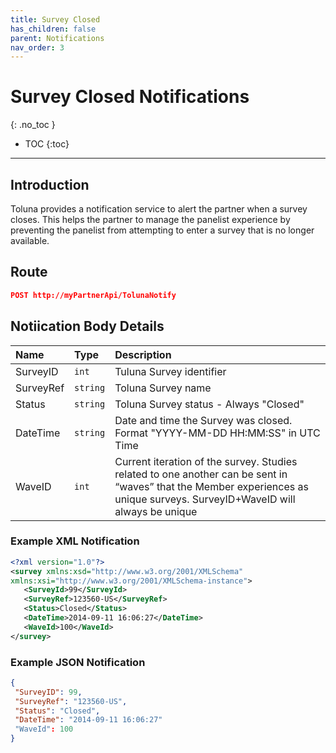 ```yaml
---
title: Survey Closed
has_children: false
parent: Notifications
nav_order: 3
---
```



# Survey Closed Notifications 
{: .no_toc }

* TOC
{:toc}

---

## Introduction

Toluna provides a notification service to alert the partner when a survey closes. This helps the partner to manage the panelist experience by preventing the panelist from attempting to enter a survey that is no longer available.

## Route
```json
POST http://myPartnerApi/TolunaNotify
```

## Notiication Body Details

| Name | Type | Description |
| :--- | :--- | :--- |
| SurveyID | ```int``` | Tuluna Survey identifier |
| SurveyRef | ```string``` | Toluna Survey name |
| Status | ```string``` | Toluna Survey status - Always "Closed" |
| DateTime | ```string``` | Date and time the Survey was closed. Format "YYYY-MM-DD HH:MM:SS" in UTC Time |
| WaveID | ```int``` | Current iteration of the survey. Studies related to one another can be sent in “waves” that the Member experiences as unique surveys. SurveyID+WaveID will always be unique |


### Example XML Notification
```xml
<?xml version="1.0"?>
<survey xmlns:xsd="http://www.w3.org/2001/XMLSchema"
xmlns:xsi="http://www.w3.org/2001/XMLSchema-instance">
   <SurveyId>99</SurveyId>
   <SurveyRef>123560-US</SurveyRef>
   <Status>Closed</Status>
   <DateTime>2014-09-11 16:06:27</DateTime>
   <WaveId>100</WaveId>
</survey>
```

### Example JSON Notification
```json
{
 "SurveyID": 99,
 "SurveyRef": "123560-US",
 "Status": "Closed",
 "DateTime": "2014-09-11 16:06:27"
 "WaveId": 100
}
```
